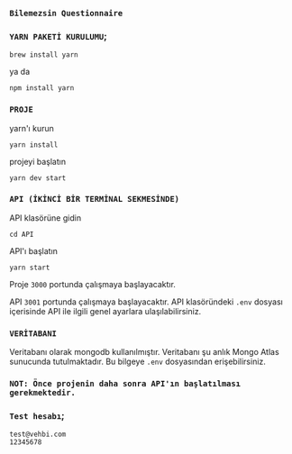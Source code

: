 
### `Bilemezsin Questionnaire`




### `YARN PAKETİ KURULUMU`;

```
brew install yarn
```

ya da

```
npm install yarn
```

### `PROJE`

yarn'ı kurun
```
yarn install
```
projeyi başlatın
```
yarn dev start
```

### `API (İKİNCİ BİR TERMİNAL SEKMESİNDE)`

API klasörüne gidin
```
cd API
```
API'ı başlatın
```
yarn start
```

Proje ```3000``` portunda çalışmaya başlayacaktır.

API ```3001``` portunda çalışmaya başlayacaktır. API klasöründeki ```.env``` dosyası içerisinde API ile ilgili genel ayarlara ulaşılabilirsiniz. 

### `VERİTABANI`

Veritabanı olarak mongodb kullanılmıştır. Veritabanı şu anlık Mongo Atlas sunucunda tutulmaktadır. Bu bilgeye ```.env``` dosyasından erişebilirsiniz.


### `NOT: Önce projenin daha sonra API'ın başlatılması gerekmektedir.`

### `Test hesabı`;
```
test@vehbi.com
12345678
```

